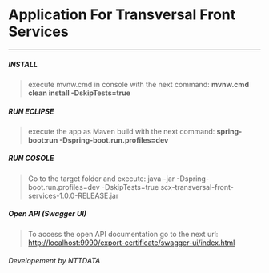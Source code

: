 # Application For Transversal Front Services
<hr/>

##### INSTALL
> execute mvnw.cmd in console with the next command:
> <b>mvnw.cmd clean install -DskipTests=true</b>

##### RUN ECLIPSE
> execute the app as Maven build with the next command:
> <b>spring-boot:run -Dspring-boot.run.profiles=dev</b>

##### RUN COSOLE
> Go to the target folder and execute: 
> java -jar -Dspring-boot.run.profiles=dev -DskipTests=true  scx-transversal-front-services-1.0.0-RELEASE.jar

##### Open API (Swagger UI)
> To access the open API documentation go to the next url: [http://localhost:9990/export-certificate/swagger-ui/index.html](http://localhost:9990/export-certificate/swagger-ui/index.html)

###### Developement by NTTDATA


